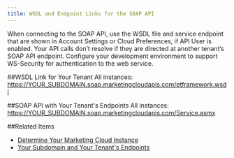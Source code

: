 ```yaml
---
title: WSDL and Endpoint Links for the SOAP API
---
```

When connecting to the SOAP API, use the WSDL file and service endpoint that are shown in Account Settings or Cloud Preferences, if API User is enabled. Your API calls don’t resolve if they are directed at another tenant’s SOAP API endpoint. Configure your development environment to support WS-Security for authentication to the web service.

##WSDL Link for Your Tenant
All instances: https://YOUR_SUBDOMAIN.soap.marketingcloudapis.com/etframework.wsdl

##SOAP API with Your Tenant's Endpoints
All instances:
https://YOUR_SUBDOMAIN.soap.marketingcloudapis.com/Service.asmx

##Related Items
* [Determine Your Marketing Cloud Instance](https://help.salesforce.com/articleView?id=mc_overview_determine_your_marketing_cloud_instance.htm&type=5)
* [Your Subdomain and Your Tenant's Endpoints](https://developer.salesforce.com/docs/atlas.en-us.mc-apis.meta/mc-apis/your-subdomain-tenant-specific-endpoints.htm)
